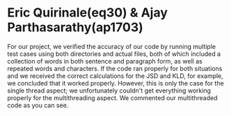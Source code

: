# Eric Quirinale(eq30) & Ajay Parthasarathy(ap1703)

For our project, we verified the accuracy of our code by running multiple test cases using both directories and actual files, both of which included a collection of words in both sentence and paragraph form, as well as repeated words and characters. If the code ran properly for both situations and we received the correct calculations for the JSD and KLD, for example, we concluded that it worked properly. However, this is only the case for the single thread aspect; we unfortunately couldn't get everything working properly for the multithreading aspect. We commented our multithreaded code as you can see.
